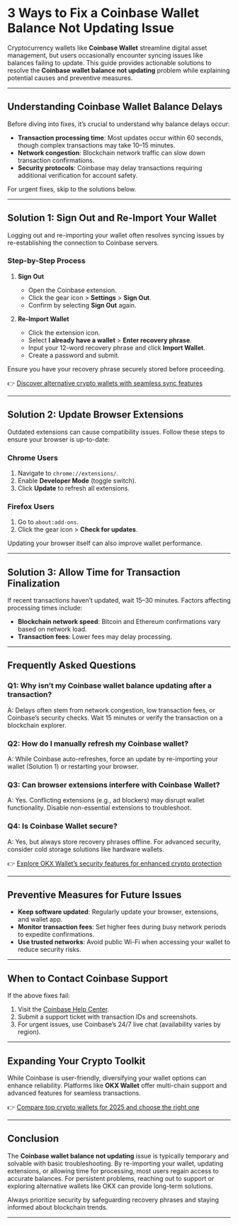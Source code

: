 # 3 Ways to Fix a Coinbase Wallet Balance Not Updating Issue  

Cryptocurrency wallets like **Coinbase Wallet** streamline digital asset management, but users occasionally encounter syncing issues like balances failing to update. This guide provides actionable solutions to resolve the **Coinbase wallet balance not updating** problem while explaining potential causes and preventive measures.  

---

## Understanding Coinbase Wallet Balance Delays  

Before diving into fixes, it’s crucial to understand why balance delays occur:  

- **Transaction processing time**: Most updates occur within 60 seconds, though complex transactions may take 10–15 minutes.  
- **Network congestion**: Blockchain network traffic can slow down transaction confirmations.  
- **Security protocols**: Coinbase may delay transactions requiring additional verification for account safety.  

For urgent fixes, skip to the solutions below.  

---

## Solution 1: Sign Out and Re-Import Your Wallet  

Logging out and re-importing your wallet often resolves syncing issues by re-establishing the connection to Coinbase servers.  

### Step-by-Step Process  
1. **Sign Out**  
   - Open the Coinbase extension.  
   - Click the gear icon > **Settings** > **Sign Out**.  
   - Confirm by selecting **Sign Out** again.  

2. **Re-Import Wallet**  
   - Click the extension icon.  
   - Select **I already have a wallet** > **Enter recovery phrase**.  
   - Input your 12-word recovery phrase and click **Import Wallet**.  
   - Create a password and submit.  

Ensure you have your recovery phrase securely stored before proceeding.  

👉 [Discover alternative crypto wallets with seamless sync features](https://bit.ly/okx-bonus)  

---

## Solution 2: Update Browser Extensions  

Outdated extensions can cause compatibility issues. Follow these steps to ensure your browser is up-to-date:  

### Chrome Users  
1. Navigate to `chrome://extensions/`.  
2. Enable **Developer Mode** (toggle switch).  
3. Click **Update** to refresh all extensions.  

### Firefox Users  
1. Go to `about:add-ons`.  
2. Click the gear icon > **Check for updates**.  

Updating your browser itself can also improve wallet performance.  

---

## Solution 3: Allow Time for Transaction Finalization  

If recent transactions haven’t updated, wait 15–30 minutes. Factors affecting processing times include:  
- **Blockchain network speed**: Bitcoin and Ethereum confirmations vary based on network load.  
- **Transaction fees**: Lower fees may delay processing.  

---

## Frequently Asked Questions  

### Q1: Why isn’t my Coinbase wallet balance updating after a transaction?  
A: Delays often stem from network congestion, low transaction fees, or Coinbase’s security checks. Wait 15 minutes or verify the transaction on a blockchain explorer.  

### Q2: How do I manually refresh my Coinbase wallet?  
A: While Coinbase auto-refreshes, force an update by re-importing your wallet (Solution 1) or restarting your browser.  

### Q3: Can browser extensions interfere with Coinbase Wallet?  
A: Yes. Conflicting extensions (e.g., ad blockers) may disrupt wallet functionality. Disable non-essential extensions to troubleshoot.  

### Q4: Is Coinbase Wallet secure?  
A: Yes, but always store recovery phrases offline. For advanced security, consider cold storage solutions like hardware wallets.  

👉 [Explore OKX Wallet’s security features for enhanced crypto protection](https://bit.ly/okx-bonus)  

---

## Preventive Measures for Future Issues  

- **Keep software updated**: Regularly update your browser, extensions, and wallet app.  
- **Monitor transaction fees**: Set higher fees during busy network periods to expedite confirmations.  
- **Use trusted networks**: Avoid public Wi-Fi when accessing your wallet to reduce security risks.  

---

## When to Contact Coinbase Support  

If the above fixes fail:  
1. Visit the [Coinbase Help Center](https://help.coinbase.com/).  
2. Submit a support ticket with transaction IDs and screenshots.  
3. For urgent issues, use Coinbase’s 24/7 live chat (availability varies by region).  

---

## Expanding Your Crypto Toolkit  

While Coinbase is user-friendly, diversifying your wallet options can enhance reliability. Platforms like **OKX Wallet** offer multi-chain support and advanced features for seamless transactions.  

👉 [Compare top crypto wallets for 2025 and choose the right one](https://bit.ly/okx-bonus)  

---

## Conclusion  

The **Coinbase wallet balance not updating** issue is typically temporary and solvable with basic troubleshooting. By re-importing your wallet, updating extensions, or allowing time for processing, most users regain access to accurate balances. For persistent problems, reaching out to support or exploring alternative wallets like OKX can provide long-term solutions.  

Always prioritize security by safeguarding recovery phrases and staying informed about blockchain trends.  

--- 
